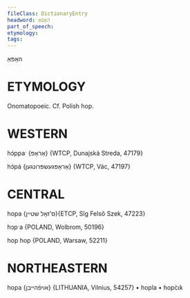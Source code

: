 ```yaml
---
fileClass: DictionaryEntry
headword: האָפּאַ
part_of_speech: 
etymology: 
tags: 
---
```

האָפּאַ

ETYMOLOGY
===========
Onomatopoeic. Cf. Polish hop. 

WESTERN
========

hɔ́ppaˑ {אַראָפּ} {WTCP, Dunajská Streda, 47179}

hɔ́pá {אַראָפּגעשפּרונגען} {WTCP, Vác, 47197}

CENTRAL
========

hopa {ס'זאָל שטיין}{ETCP, Sîg Felső Szek, 47223}

hɔpˑa {POLAND, Wolbrom, 50196}

hop hop {POLAND, Warsaw, 52211}

NORTHEASTERN
==============

hopa {אויפֿהייבן} {LITHUANIA, Vilnius, 54257}
	•	hopla
	•	hopc̀ɩk
